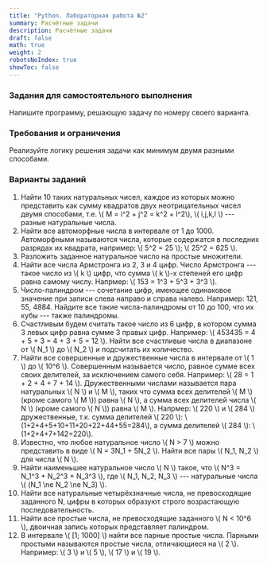 ```yaml
---
title: "Python. Лабораторная работа №2"
summary: Расчётные задачи
description: Расчётные задачи
draft: false
math: true
weight: 2
robotsNoIndex: true
showToc: false
---
```

### Задания для самостоятельного выполнения

Напишите программу, решающую задачу по номеру своего варианта.

### Требования и ограничения

Реализуйте логику решения задачи как минимум двумя разными способами.

### Варианты заданий

1. Найти 10 таких натуральных чисел, каждое из которых можно представить как сумму квадратов двух неотрицательных чисел двумя способами, т.е. \\( M = i^2 + j^2 = k^2 + l^2\\), \\( i,j,k,l \\) --- разные натуральные числа.
2. Найти все автоморфные числа в интервале от 1 до 1000. Автоморфными называются числа, которые содержатся в последних разрядах их квадрата, например: \\( 5^2 = 25 \\); \\( 25^2 = 625 \\).
3. Разложить заданное натуральное число на простые множители.
4. Найти все числа Армстронга из 2, 3 и 4 цифр. Число Армстронга --- такое число из \\( k \\) цифр, что сумма \\( k \\)-х степеней его цифр равна самому числу. Напрмер: \\( 153 = 1^3 + 5^3 + 3^3 \\).
5. Число-палиндром --- сочетание цифр, имеющее одинаковое значение при записи слева направо и справа налево. Например: 121, 55, 4884. Найдите все такие числа-палиндромы от 10 до 100, что их кубы --- также палиндромы.
6. Счастливым будем считать такое число из 6 цифр, в котором сумма 3 левых цифр равна сумме 3 правых цифр. Например: \\( 453435 = 4 + 5 + 3 = 4 + 3 + 5 = 12 \\). Найти все счастливые числа в диапазоне от \\( N_1 \\) до \\( N_2 \\) и подсчитать их количество.
7. Найти все совершенные и дружественные числа в интервале от \\( 1 \\) до \\( 10^6 \\). Совершенным называется число, равное сумме всех своих делителей, за исключением самого себя. Например: \\( 28 = 1 + 2 + 4 + 7 + 14 \\). Дружественными числами называется пара натуральных \\( N \\) и \\( M \\), таких что сумма всех делителей \\( M \\) (кроме самого \\( M \\)) равна \\( N \\), а сумма всех делителей числа \\( N \\) (кроме самого \\( N \\)) равна \\( M \\). Напрмер: \\( 220 \\) и \\( 284 \\) дружественные, т.к. сумма делителей \\( 220 \\): \\(1+2+4+5+10+11+20+22+44+55=284\\), а сумма делителей \\( 284 \\): \\(1+2+4+7+142=220\\).
8. Известно, что любое натуральное число \\( N > 7 \\) можно представить в виде \\( N = 3N_1 + 5N_2 \\). Найти все пары \\( N_1, N_2 \\) для числа \\( N \\).
9. Найти наименьшее натуральное число \\( N \\) такое, что \\( N^3 = N_1^3 + N_2^3 + N_3^3 \\), где \\( N_1, N_2, N_3 \\) --- натуральные числа \\( (N_1 \ne N_2 \ne N_3) \\).
10. Найти все натуральные четырёхзначные числа, не превосходящие заданного N, цифры в которых образуют строго возрастающую последовательность.
11. Найти все простые числа, не превосходящие заданного \\( N < 10^6 \\), двоичная запись которых представляет палиндром.
12. В интервале \\( [1; 1000] \\) найти все парные простые числа. Парными простыми называются простые числа, отличающиеся на \\( 2 \\). Например: \\( 3 \\) и \\( 5 \\), \\( 17 \\) и \\( 19 \\).
